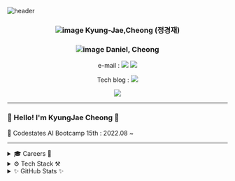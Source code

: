 ![header](https://capsule-render.vercel.app/api?type=Waving&color=000080&fontColor=FFFFFF&height=300&section=header&text=KyungJae%20Cheong&animation=fadeIn&fontSize=90&desc=AI%20(Data%20Scientist,%20Data%20Analyst,%20Data%20Engineer)%20Entry&descAlignY=75&descAlign=50)

<div align=center>

### ![image](https://user-images.githubusercontent.com/109939415/193800942-af1e0f9e-1de4-40bd-9da5-3161b81f4b6f.png) Kyung-Jae,Cheong (정경재)
### ![image](https://user-images.githubusercontent.com/109939415/193801020-e9f69bc3-d671-4469-8c72-61902e441917.png) Daniel, Cheong

e-mail : 
<a href="mailto:dankool@naver.com"><img src="https://img.shields.io/badge/Naver-03C75A?style=flat-square&logo=Naver&logoColor=white"/></a></a>
<a href="mailto:dankj1991@gmail.com"><img src="https://img.shields.io/badge/Gmail-EA4335?style=flat-square&logo=Gmail&logoColor=white"/></a></a>

Tech blog : 
<a href="https://velog.io/@dankj1991"><img src="https://img.shields.io/badge/Tech blog-20C997?style=flat-square&logo=Velog&&logoColor=white"/></a>

<a href="https://hits.seeyoufarm.com"><img src="https://hits.seeyoufarm.com/api/count/incr/badge.svg?url=https%3A%2F%2Fgithub.com%2Fkyungjaecheong&count_bg=%23000FFF&title_bg=%23666666&icon=nextdoor.svg&icon_color=%23FFFFFF&title=Hits&edge_flat=false"/></a>

</div>

---

### 👋 Hello! I'm KyungJae Cheong 👋

🌱 Codestates AI Bootcamp 15th : 2022.08 ~

---

<details>

<summary>🎓 Careers 🌱</summary>

- 🎓 The Degree of Bachelor of Science in Systems Biology (minor in Psychology) : 2010.03 ~ 2017.08
- 🔬 Research Engineer : 2019.02 ~ 2021.01
- 💻 Yonsei-NaverCloud Datascience Basic Course : 2021.07 ~ 2021.08
- 🌱 Codestates AI Bootcamp 15th : 2022.08 ~

</details>

<details>

<summary>⚙️ Tech Stack ⚒️</summary>

<div align=center>

### [Program & Language]

<img src="https://img.shields.io/badge/Visual Studio Code-007ACC?style=for-the-badge&logo=Visual Studio Code&logoColor=white"></a>
<img src="https://img.shields.io/badge/Google Colab-F9AB00?style=for-the-badge&logo=Google Colab&logoColor=white"></a>

<img src="https://img.shields.io/badge/Python-3776AB?style=for-the-badge&logo=python&logoColor=white"></a>
<img src="https://img.shields.io/badge/Jupyter-F37626?style=for-the-badge&logo=Jupyter&logoColor=white"></a>

### [Data Science]

<img src="https://img.shields.io/badge/NumPy-013243?style=for-the-badge&logo=NumPy&logoColor=white"/></a>
<img src="https://img.shields.io/badge/pandas-150458?style=for-the-badge&logo=pandas&logoColor=white"/></a>
<img src="https://img.shields.io/badge/SciPy-8CAAE6?style=for-the-badge&logo=SciPy&logoColor=white"></a>
<img src="https://img.shields.io/badge/SymPy-3B5526?style=for-the-badge&logo=SymPy&logoColor=white"></a>

<img src="https://img.shields.io/badge/scikit learn-F7931E?style=for-the-badge&logo=scikit learn&logoColor=white"/></a>
<img src="https://img.shields.io/badge/Plotly-3F4F75?style=for-the-badge&logo=Plotly&logoColor=white"></a>

</div>

</details>

<details>
  
<summary>✨ GitHub Stats ✨</summary>
  
<div align=left>

- GitHub Stats

![Cheong's GitHub stats](https://github-readme-stats.vercel.app/api?username=kyungjaecheong&count_private=true&show_icons=true&theme=buefy)

- Languages

[![Cheong's Top Langs](https://github-readme-stats.vercel.app/api/top-langs/?username=kyungjaecheong&layout=compact)](https://github.com/anuraghazra/github-readme-stats)

</div>

</details>



<!--
**kyungjaecheong/kyungjaecheong** is a ✨ _special_ ✨ repository because its `README.md` (this file) appears on your GitHub profile.

Here are some ideas to get you started:

- 🔭 I’m currently working on ...
- 🌱 I’m currently learning ...
- 👯 I’m looking to collaborate on ...
- 🤔 I’m looking for help with ...
- 💬 Ask me about ...
- 📫 How to reach me: ...
- 😄 Pronouns: ...
- ⚡ Fun fact: ...
-->
